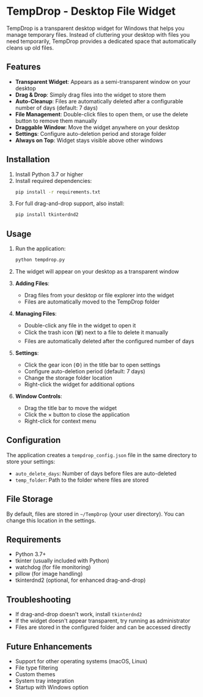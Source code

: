 # TempDrop - Desktop File Widget

TempDrop is a transparent desktop widget for Windows that helps you manage temporary files. Instead of cluttering your desktop with files you need temporarily, TempDrop provides a dedicated space that automatically cleans up old files.

## Features

- **Transparent Widget**: Appears as a semi-transparent window on your desktop
- **Drag & Drop**: Simply drag files into the widget to store them
- **Auto-Cleanup**: Files are automatically deleted after a configurable number of days (default: 7 days)
- **File Management**: Double-click files to open them, or use the delete button to remove them manually
- **Draggable Window**: Move the widget anywhere on your desktop
- **Settings**: Configure auto-deletion period and storage folder
- **Always on Top**: Widget stays visible above other windows

## Installation

1. Install Python 3.7 or higher
2. Install required dependencies:
   ```bash
   pip install -r requirements.txt
   ```
3. For full drag-and-drop support, also install:
   ```bash
   pip install tkinterdnd2
   ```

## Usage

1. Run the application:
   ```bash
   python tempdrop.py
   ```

2. The widget will appear on your desktop as a transparent window

3. **Adding Files**:
   - Drag files from your desktop or file explorer into the widget
   - Files are automatically moved to the TempDrop folder

4. **Managing Files**:
   - Double-click any file in the widget to open it
   - Click the trash icon (🗑) next to a file to delete it manually
   - Files are automatically deleted after the configured number of days

5. **Settings**:
   - Click the gear icon (⚙) in the title bar to open settings
   - Configure auto-deletion period (default: 7 days)
   - Change the storage folder location
   - Right-click the widget for additional options

6. **Window Controls**:
   - Drag the title bar to move the widget
   - Click the × button to close the application
   - Right-click for context menu

## Configuration

The application creates a `tempdrop_config.json` file in the same directory to store your settings:
- `auto_delete_days`: Number of days before files are auto-deleted
- `temp_folder`: Path to the folder where files are stored

## File Storage

By default, files are stored in `~/TempDrop` (your user directory). You can change this location in the settings.

## Requirements

- Python 3.7+
- tkinter (usually included with Python)
- watchdog (for file monitoring)
- pillow (for image handling)
- tkinterdnd2 (optional, for enhanced drag-and-drop)

## Troubleshooting

- If drag-and-drop doesn't work, install `tkinterdnd2`
- If the widget doesn't appear transparent, try running as administrator
- Files are stored in the configured folder and can be accessed directly

## Future Enhancements

- Support for other operating systems (macOS, Linux)
- File type filtering
- Custom themes
- System tray integration
- Startup with Windows option 
